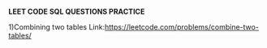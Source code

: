 **LEET CODE SQL QUESTIONS PRACTICE**


1)Combining two tables Link:https://leetcode.com/problems/combine-two-tables/
